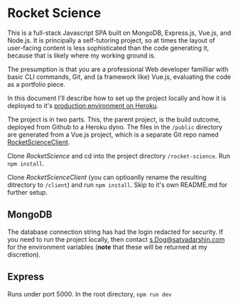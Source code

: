 # Rocket Science
This is a full-stack Javascript SPA built on MongoDB, Express.js, Vue.js, and Node.js. It is principally a self-tutoring project, so at times the layout of user-facing content is less sophisticated than the code generating it, because that is likely where my working ground is.

The presumption is that you are a professional Web developer familliar with basic CLI commands, Git, and (a framework like) Vue.js, evaluating the code as a portfolio piece. 

In this document I'll describe how to set up the project locally and how it is deployed to it's [production environment on Heroku](https://mercury-atlas.herokuapp.com/).

The project is in two parts. This, the parent project, is the build outcome, deployed from Github to a Heroku dyno. The files in the `/public` directory are generated from a Vue.js project, which is a separate Git repo named [RocketScienceClient](https://github.com/Satyadarshin/RocketScienceClient).

Clone *RocketScience* and cd into the project directory `/rocket-science`. Run `npm install`.  

Clone *RocketScienceClient* (you can optioanlly rename the resulting ditrectory to `/client`) and run `npm install`. Skip to it's own README.md for further setup.

## MongoDB
The database connection string has had the login redacted for security. If you need to run the project locally, then  contact <s.Dog@satyadarshin.com> for the environment variables (**note** that these will be returned at my discretion).

## Express
Runs under port 5000. In the root directory, `npm run dev`



 